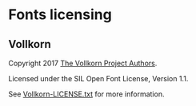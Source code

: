 # Fonts licensing
## Vollkorn
Copyright 2017 [The Vollkorn Project Authors](https://github.com/FAlthausen/Vollkorn-Typeface).

Licensed under the SIL Open Font License, Version 1.1.

See [Vollkorn-LICENSE.txt](Vollkorn-LICENSE.txt) for more information.
